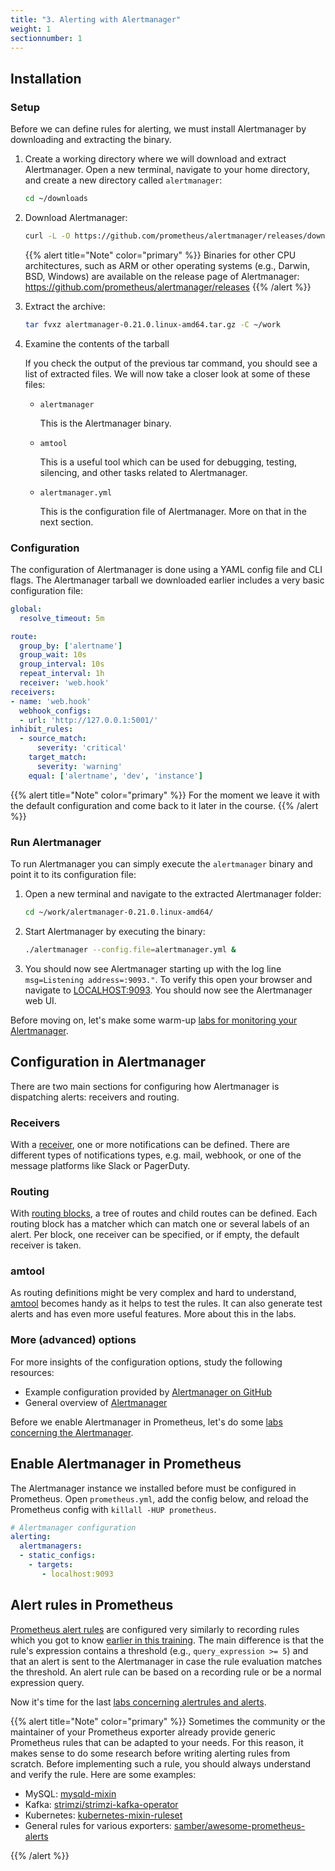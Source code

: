 ```yaml
---
title: "3. Alerting with Alertmanager"
weight: 1
sectionnumber: 1
---
```


## Installation

### Setup

Before we can define rules for alerting, we must install Alertmanager by downloading and extracting the binary.

1. Create a working directory where we will download and extract Alertmanager. Open a new terminal, navigate to your home directory, and create a new directory called `alertmanager`:

    ```bash
    cd ~/downloads
    ```

1. Download Alertmanager:

    ```bash
    curl -L -O https://github.com/prometheus/alertmanager/releases/download/v0.21.0/alertmanager-0.21.0.linux-amd64.tar.gz
    ```

    {{% alert title="Note" color="primary" %}}
Binaries for other CPU architectures, such as ARM or other operating systems (e.g., Darwin, BSD, Windows) are available on the release page of Alertmanager: <https://github.com/prometheus/alertmanager/releases>
    {{% /alert %}}

1. Extract the archive:

    ```bash
    tar fvxz alertmanager-0.21.0.linux-amd64.tar.gz -C ~/work
    ```

1. Examine the contents of the tarball

    If you check the output of the previous tar command, you should see a list of extracted files. We will now take a closer look at some of these files:

    * `alertmanager`

       This is the Alertmanager binary.

    * `amtool`

      This is a useful tool which can be used for debugging, testing, silencing, and other tasks related to Alertmanager.

    * `alertmanager.yml`

      This is the configuration file of Alertmanager. More on that in the next section.


### Configuration

The configuration of Alertmanager is done using a YAML config file and CLI flags. The Alertmanager tarball we downloaded earlier includes a very basic configuration file:

```yaml
global:
  resolve_timeout: 5m

route:
  group_by: ['alertname']
  group_wait: 10s
  group_interval: 10s
  repeat_interval: 1h
  receiver: 'web.hook'
receivers:
- name: 'web.hook'
  webhook_configs:
  - url: 'http://127.0.0.1:5001/'
inhibit_rules:
  - source_match:
      severity: 'critical'
    target_match:
      severity: 'warning'
    equal: ['alertname', 'dev', 'instance']
```

{{% alert title="Note" color="primary" %}}
For the moment we leave it with the default configuration and come back to it later in the course.
{{% /alert %}}

### Run Alertmanager

To run Alertmanager you can simply execute the `alertmanager` binary and point it to its configuration file:

1. Open a new terminal and navigate to the extracted Alertmanager folder:

    ```bash
    cd ~/work/alertmanager-0.21.0.linux-amd64/
    ```

1. Start Alertmanager by executing the binary:

    ```bash
    ./alertmanager --config.file=alertmanager.yml &
    ```

1. You should now see Alertmanager starting up with the log line `msg=Listening address=:9093."`. To verify this open your browser and navigate to [LOCALHOST:9093](LOCALHOST:9093). You should now see the Alertmanager web UI.

Before moving on, let's make some warm-up [labs for monitoring your Alertmanager](labs/31).

## Configuration in Alertmanager

There are two main sections for configuring how Alertmanager is dispatching alerts: receivers and routing.

### Receivers

With a [receiver](https://prometheus.io/docs/alerting/latest/configuration/#receiver), one or more notifications can be defined. There are different types of notifications types, e.g. mail, webhook, or one of the message platforms like Slack or PagerDuty.

### Routing

With [routing blocks](https://prometheus.io/docs/alerting/latest/configuration/#route), a tree of routes and child routes can be defined. Each routing block has a matcher which can match one or several labels of an alert. Per block, one receiver can be specified, or if empty, the default receiver is taken.

### amtool

As routing definitions might be very complex and hard to understand, [amtool](https://github.com/prometheus/alertmanager#examples) becomes handy as it helps to test the rules. It can also generate test alerts and has even more useful features. More about this in the labs.

### More (advanced) options

For more insights of the configuration options, study the following resources:

* Example configuration provided by [Alertmanager on GitHub](https://github.com/prometheus/alertmanager/blob/master/doc/examples/simple.yml)
* General overview of [Alertmanager](https://prometheus.io/docs/alerting/latest/alertmanager/)

Before we enable Alertmanager in Prometheus, let's do some [labs concerning the Alertmanager](labs/32).

## Enable Alertmanager in Prometheus

The Alertmanager instance we installed before must be configured in Prometheus. Open `prometheus.yml`, add the config below, and reload the Prometheus config with `killall -HUP prometheus`.

```yaml
# Alertmanager configuration
alerting:
  alertmanagers:
  - static_configs:
    - targets:
       - localhost:9093
```

## Alert rules in Prometheus

[Prometheus alert rules](https://prometheus.io/docs/prometheus/latest/configuration/alerting_rules/) are configured very similarly to recording rules which you got to know [earlier in this training](/docs/02#recording-rules). The main difference is that the rule's expression contains a threshold (e.g., `query_expression >= 5`) and that an alert is sent to the Alertmanager in case the rule evaluation matches the threshold. An alert rule can be based on a recording rule or be a normal expression query.

Now it's time for the last [labs concerning alertrules and alerts](labs/33).

{{% alert title="Note" color="primary" %}}
Sometimes the community or the maintainer of your Prometheus exporter already provide generic Prometheus rules that can be adapted to your needs. For this reason, it makes sense to do some research before writing alerting rules from scratch. Before implementing such a rule, you should always understand and verify the rule. Here are some examples:

* MySQL: [mysqld-mixin](https://github.com/prometheus/mysqld_exporter/tree/master/mysqld-mixin)
* Kafka: [strimzi/strimzi-kafka-operator](https://github.com/strimzi/strimzi-kafka-operator/blob/master/examples/metrics/prometheus-install/prometheus-rules.yaml)
* Kubernetes: [kubernetes-mixin-ruleset](https://github.com/prometheus-operator/kube-prometheus/tree/main/manifests)
* General rules for various exporters: [samber/awesome-prometheus-alerts](https://github.com/samber/awesome-prometheus-alerts)

{{% /alert %}}

